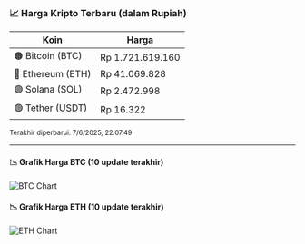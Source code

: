 

<!-- HARGA_KRIPTO -->
### 📈 Harga Kripto Terbaru (dalam Rupiah)

| Koin     | Harga         |
|----------|---------------|
| 🟠 Bitcoin (BTC)   | Rp 1.721.619.160 |
| 🔵 Ethereum (ETH)  | Rp 41.069.828 |
| 🟣 Solana (SOL)    | Rp 2.472.998 |
| 🟢 Tether (USDT)   | Rp 16.322 |

<sub>Terakhir diperbarui: 7/6/2025, 22.07.49</sub>

---

#### 📉 Grafik Harga BTC (10 update terakhir)
![BTC Chart](https://quickchart.io/chart?c=%7B%22type%22%3A%22line%22%2C%22data%22%3A%7B%22labels%22%3A%5B%2211%3A53%3A15%22%2C%2212%3A30%3A21%22%2C%2213%3A04%3A41%22%2C%2213%3A34%3A00%22%2C%2213%3A46%3A17%22%2C%2213%3A57%3A14%22%2C%2214%3A22%3A27%22%2C%2214%3A38%3A54%22%2C%2214%3A49%3A48%22%2C%2215%3A07%3A49%22%5D%2C%22datasets%22%3A%5B%7B%22label%22%3A%22Bitcoin%22%2C%22data%22%3A%5B1716536682%2C1718032301%2C1721104500%2C1722800438%2C1723437531%2C1724706208%2C1723203988%2C1723155527%2C1722747375%2C1721619160%5D%2C%22fill%22%3Afalse%2C%22borderColor%22%3A%22blue%22%2C%22tension%22%3A0.1%7D%5D%7D%7D)

#### 📉 Grafik Harga ETH (10 update terakhir)
![ETH Chart](https://quickchart.io/chart?c=%7B%22type%22%3A%22line%22%2C%22data%22%3A%7B%22labels%22%3A%5B%2211%3A53%3A15%22%2C%2212%3A30%3A21%22%2C%2213%3A04%3A41%22%2C%2213%3A34%3A00%22%2C%2213%3A46%3A17%22%2C%2213%3A57%3A14%22%2C%2214%3A22%3A27%22%2C%2214%3A38%3A54%22%2C%2214%3A49%3A48%22%2C%2215%3A07%3A49%22%5D%2C%22datasets%22%3A%5B%7B%22label%22%3A%22Ethereum%22%2C%22data%22%3A%5B40774209%2C40740848%2C40780554%2C40906257%2C40919462%2C40964275%2C40969185%2C40993590%2C41043512%2C41069828%5D%2C%22fill%22%3Afalse%2C%22borderColor%22%3A%22blue%22%2C%22tension%22%3A0.1%7D%5D%7D%7D)

<!-- /HARGA_KRIPTO -->